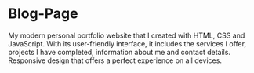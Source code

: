 # Blog-Page
My modern personal portfolio website that I created with HTML, CSS and JavaScript. With its user-friendly interface, it includes the services I offer, projects I have completed, information about me and contact details. Responsive design that offers a perfect experience on all devices.
